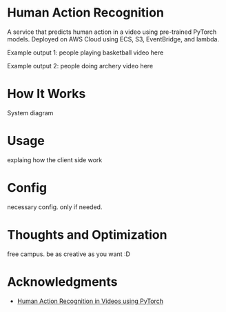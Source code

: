 # Human Action Recognition

A service that predicts human action in a video using pre-trained PyTorch models. Deployed on AWS Cloud using ECS, S3, EventBridge, and lambda. 

Example output 1: people playing basketball
video here


Example output 2: people doing archery
video here


# How It Works

System diagram


# Usage

explaing how the client side work

# Config

necessary config. only if needed.

# Thoughts and Optimization

free campus. be as creative as you want :D

# Acknowledgments

* [Human Action Recognition in Videos using PyTorch](https://debuggercafe.com/human-action-recognition-in-videos-using-pytorch/)
